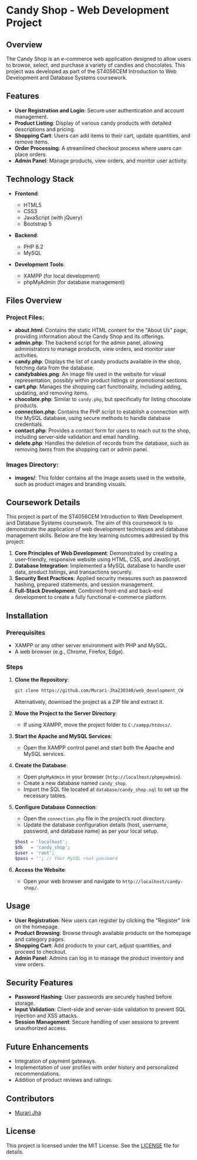 # Candy Shop - Web Development Project

## Overview

The Candy Shop is an e-commerce web application designed to allow users to browse, select, and purchase a variety of candies and chocolates. This project was developed as part of the ST4056CEM Introduction to Web Development and Database Systems coursework.

## Features

- **User Registration and Login**: Secure user authentication and account management.
- **Product Listing**: Display of various candy products with detailed descriptions and pricing.
- **Shopping Cart**: Users can add items to their cart, update quantities, and remove items.
- **Order Processing**: A streamlined checkout process where users can place orders.
- **Admin Panel**: Manage products, view orders, and monitor user activity.

## Technology Stack

- **Frontend**:
  - HTML5
  - CSS3
  - JavaScript (with jQuery)
  - Bootstrap 5

- **Backend**:
  - PHP 8.2
  - MySQL

- **Development Tools**:
  - XAMPP (for local development)
  - phpMyAdmin (for database management)

## Files Overview

### **Project Files:**
- **about.html**: Contains the static HTML content for the "About Us" page, providing information about the Candy Shop and its offerings.
- **admin.php**: The backend script for the admin panel, allowing administrators to manage products, view orders, and monitor user activities.
- **candy.php**: Displays the list of candy products available in the shop, fetching data from the database.
- **candybabies.png**: An image file used in the website for visual representation, possibly within product listings or promotional sections.
- **cart.php**: Manages the shopping cart functionality, including adding, updating, and removing items.
- **chocolate.php**: Similar to `candy.php`, but specifically for listing chocolate products.
- **connection.php**: Contains the PHP script to establish a connection with the MySQL database, using secure methods to handle database credentials.
- **contact.php**: Provides a contact form for users to reach out to the shop, including server-side validation and email handling.
- **delete.php**: Handles the deletion of records from the database, such as removing items from the shopping cart or admin panel.

### **Images Directory:**
- **images/**: This folder contains all the image assets used in the website, such as product images and branding visuals.

## Coursework Details

This project is part of the ST4056CEM Introduction to Web Development and Database Systems coursework. The aim of this coursework is to demonstrate the application of web development techniques and database management skills. Below are the key learning outcomes addressed by this project:

1. **Core Principles of Web Development**: Demonstrated by creating a user-friendly, responsive website using HTML, CSS, and JavaScript.
2. **Database Integration**: Implemented a MySQL database to handle user data, product listings, and transactions securely.
3. **Security Best Practices**: Applied security measures such as password hashing, prepared statements, and session management.
4. **Full-Stack Development**: Combined front-end and back-end development to create a fully functional e-commerce platform.

## Installation

### Prerequisites

- XAMPP or any other server environment with PHP and MySQL.
- A web browser (e.g., Chrome, Firefox, Edge).

### Steps

1. **Clone the Repository**:
    ```bash
    git clone https://github.com/Murari-Jha230340/web_development_CW
    ```
    Alternatively, download the project as a ZIP file and extract it.

2. **Move the Project to the Server Directory**:
    - If using XAMPP, move the project folder to `C:/xampp/htdocs/`.

3. **Start the Apache and MySQL Services**:
    - Open the XAMPP control panel and start both the Apache and MySQL services.

4. **Create the Database**:
    - Open `phpMyAdmin` in your browser (`http://localhost/phpmyadmin`).
    - Create a new database named `candy_shop`.
    - Import the SQL file located at `database/candy_shop.sql` to set up the necessary tables.

5. **Configure Database Connection**:
    - Open the `connection.php` file in the project’s root directory.
    - Update the database configuration details (host, username, password, and database name) as per your local setup.

    ```php
    $host = 'localhost';
    $db   = 'candy_shop';
    $user = 'root';
    $pass = ''; // Your MySQL root password
    ```

6. **Access the Website**:
    - Open your web browser and navigate to `http://localhost/candy-shop/`.

## Usage

- **User Registration**: New users can register by clicking the "Register" link on the homepage.
- **Product Browsing**: Browse through available products on the homepage and category pages.
- **Shopping Cart**: Add products to your cart, adjust quantities, and proceed to checkout.
- **Admin Panel**: Admins can log in to manage the product inventory and view orders.

## Security Features

- **Password Hashing**: User passwords are securely hashed before storage.
- **Input Validation**: Client-side and server-side validation to prevent SQL injection and XSS attacks.
- **Session Management**: Secure handling of user sessions to prevent unauthorized access.

## Future Enhancements

- Integration of payment gateways.
- Implementation of user profiles with order history and personalized recommendations.
- Addition of product reviews and ratings.

## Contributors

- [Murari Jha]([https://github.com/y](https://github.com/Murari-Jha230340))

## License

This project is licensed under the MIT License. See the [LICENSE](LICENSE) file for details.
